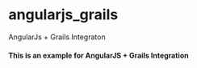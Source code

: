angularjs_grails
================

AngularJs + Grails Integraton


<h4>This is an example for AngularJS + Grails Integration </h4>
